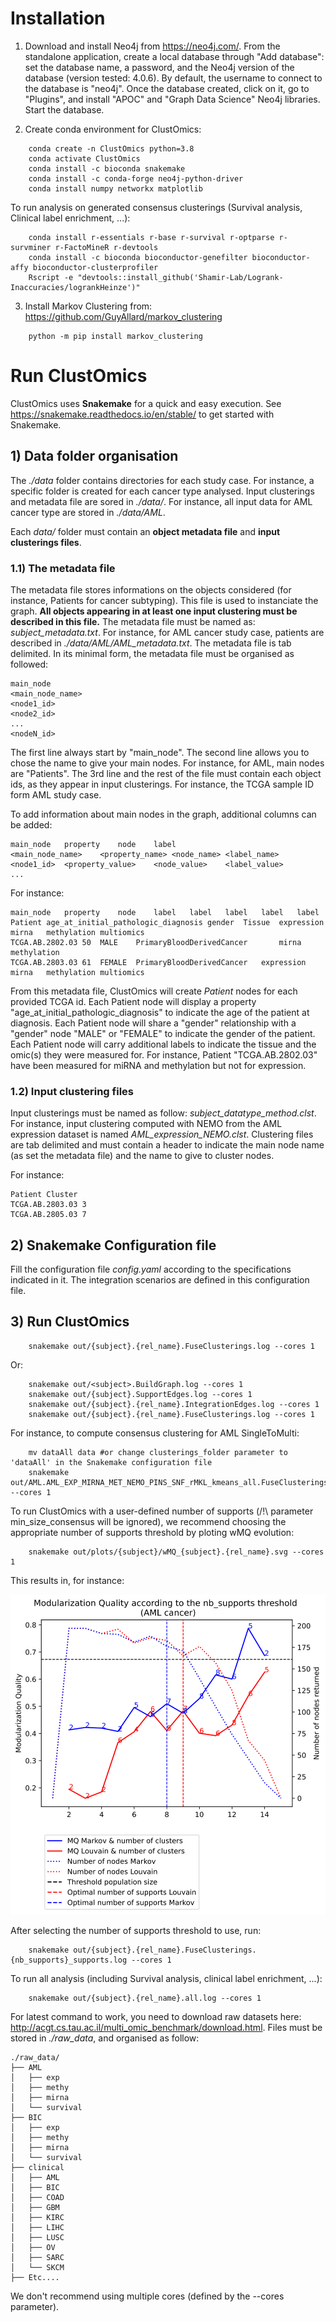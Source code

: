# Installation

1) Download and install Neo4j from https://neo4j.com/.
From the standalone application, create a local database through "Add database": set the database name, a password, and the Neo4j version of the database (version tested: 4.0.6). By default, the username to connect to the database is "neo4j". Once the database created, click on it, go to "Plugins", and install "APOC" and "Graph Data Science" Neo4j libraries. Start the database.

2) Create conda environment for ClustOmics:

```
	conda create -n ClustOmics python=3.8
	conda activate ClustOmics
	conda install -c bioconda snakemake
 	conda install -c conda-forge neo4j-python-driver
	conda install numpy networkx matplotlib
```

To run analysis on generated consensus clusterings (Survival analysis, Clinical label enrichment, ...):

```
	conda install r-essentials r-base r-survival r-optparse r-survminer r-FactoMineR r-devtools
	conda install -c bioconda bioconductor-genefilter bioconductor-affy bioconductor-clusterprofiler
	Rscript -e "devtools::install_github('Shamir-Lab/Logrank-Inaccuracies/logrankHeinze')"
```

3) Install Markov Clustering from: https://github.com/GuyAllard/markov_clustering
```
	python -m pip install markov_clustering
```

# Run ClustOmics
ClustOmics uses **Snakemake** for a quick and easy execution. See https://snakemake.readthedocs.io/en/stable/ to get started with Snakemake.

## 1) Data folder organisation
The _./data_ folder contains directories for each study case. For instance, a specific folder is created for each cancer type analysed. Input clusterings and metadata file are sored in <i>./data/<subject></i>. For instance, all input data for AML cancer type are stored in <i>./data/AML</i>.

Each <i>data/<subject></i> folder must contain an **object metadata file** and **input clusterings files**.

### 1.1) The metadata file
The metadata file stores informations on the objects considered (for instance, Patients for cancer subtyping). This file is used to instanciate the graph. **All objects appearing in at least one input clustering must be described in this file.**
The metadata file must be named as: <i>subject_metadata.txt</i>. For instance, for AML cancer study case, patients are described in <i>./data/AML/AML_metadata.txt</i>.
The metadata file is tab delimited.
In its minimal form, the metadata file must be organised as followed:

```
main_node
<main_node_name>
<node1_id>
<node2_id>
...
<nodeN_id>
```

The first line always start by "main_node". The second line allows you to chose the name to give your main nodes. For instance, for AML, main nodes are "Patients". The 3rd line and the rest of the file must contain each object ids, as they appear in input clusterings. For instance, the TCGA sample ID form AML study case.

To add information about main nodes in the graph, additional columns can be added:

```
main_node	property	node	label
<main_node_name>	<property_name>	<node_name>	<label_name>
<node1_id>	<property_value>	<node_value>	<label_value>
...
```

For instance:

```
main_node	property	node	label	label	label	label	label
Patient	age_at_initial_pathologic_diagnosis	gender	Tissue	expression	mirna	methylation	multiomics
TCGA.AB.2802.03	50	MALE	PrimaryBloodDerivedCancer 		mirna	methylation
TCGA.AB.2803.03	61	FEMALE	PrimaryBloodDerivedCancer 	expression	mirna	methylation	multiomics
```

From this metadata file, ClustOmics will create _Patient_ nodes for each provided TCGA id. Each Patient node will display a property "age_at_initial_pathologic_diagnosis" to indicate the age of the patient at diagnosis. Each Patient node will share a "gender" relationship with a "gender" node "MALE" or "FEMALE" to indicate the gender of the patient. Each Patient node will carry additional labels to indicate the tissue and the omic(s) they were measured for. For instance, Patient "TCGA.AB.2802.03" have been measured for miRNA and methylation but not for expression.

### 1.2) Input clustering files
Input clusterings must be named as follow: <i>subject_datatype_method.clst</i>. For instance, input clustering computed with NEMO from the AML expression dataset is named <i>AML_expression_NEMO.clst</i>.
Clustering files are tab delimited and must contain a header to indicate the main node name (as set the metadata file) and the name to give to cluster nodes.

For instance:
```
Patient	Cluster
TCGA.AB.2803.03	3
TCGA.AB.2805.03	7
```

## 2) Snakemake Configuration file
Fill the configuration file <i>config.yaml</i> according to the specifications indicated in it. The integration scenarios are defined in this configuration file.

## 3) Run ClustOmics
```
	snakemake out/{subject}.{rel_name}.FuseClusterings.log --cores 1
```
Or:
```
	snakemake out/<subject>.BuildGraph.log --cores 1
	snakemake out/{subject}.SupportEdges.log --cores 1
	snakemake out/{subject}.{rel_name}.IntegrationEdges.log --cores 1
	snakemake out/{subject}.{rel_name}.FuseClusterings.log --cores 1
```

For instance, to compute consensus clustering for AML SingleToMulti:
```
	mv dataAll data #or change clusterings_folder parameter to 'dataAll' in the Snakemake configuration file
	snakemake out/AML.AML_EXP_MIRNA_MET_NEMO_PINS_SNF_rMKL_kmeans_all.FuseClusterings.log --cores 1
```

To run ClustOmics with a user-defined number of supports (/!\ parameter min_size_consensus will be ignored),
we recommend choosing the appropriate number of supports threshold by ploting wMQ evolution:

```
	snakemake out/plots/{subject}/wMQ_{subject}.{rel_name}.svg --cores 1
```

This results in, for instance:

![alt tag](https://raw.githubusercontent.com/galadrielbriere/ClustOmics/bf89187112d0ff7662e27623ae8ae4d6ef39bcae/outAll/plots/AML/wMQ_AML.AML_EXP_MIRNA_MET_NEMO_PINS_SNF_rMKL_kmeans_all.svg)

After selecting the number of supports threshold to use, run:
```
	snakemake out/{subject}.{rel_name}.FuseClusterings.{nb_supports}_supports.log --cores 1
```

To run all analysis (including Survival analysis, clinical label enrichment, ...):
```
	snakemake out/{subject}.{rel_name}.all.log --cores 1
```

For latest command to work, you need to download raw datasets here: http://acgt.cs.tau.ac.il/multi_omic_benchmark/download.html. Files must be stored in <i>./raw_data</i>, and organised as follow:
```
./raw_data/
├── AML
│   ├── exp
│   ├── methy
│   ├── mirna
│   └── survival
├── BIC
│   ├── exp
│   ├── methy
│   ├── mirna
│   └── survival
├── clinical
│   ├── AML
│   ├── BIC
│   ├── COAD
│   ├── GBM
│   ├── KIRC
│   ├── LIHC
│   ├── LUSC
│   ├── OV
│   ├── SARC
│   └── SKCM
├── Etc....

```

We don't recommend using multiple cores (defined by the --cores parameter).
